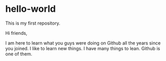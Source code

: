 # hello-world
This is my first repository. 

Hi friends,

I am here to learn what you guys were doing on Github all the years since you joined. I like to learn new things. I have many things to lean. Github is one of them.
